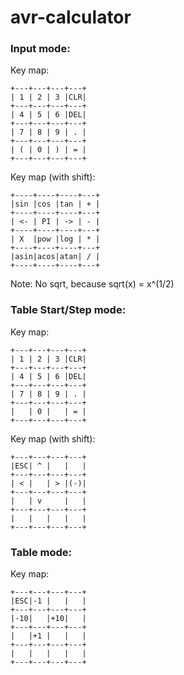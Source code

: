 # avr-calculator

### Input mode:
Key map:
```
+---+---+---+---+
| 1 | 2 | 3 |CLR|
+---+---+---+---+
| 4 | 5 | 6 |DEL|
+---+---+---+---+
| 7 | 8 | 9 | . |
+---+---+---+---+
| ( | 0 | ) | = |
+---+---+---+---+
```

Key map (with shift):
```
+----+----+----+---+
|sin |cos |tan | + |
+----+----+----+---+
| <- | PI | -> | - |
+----+----+----+---+
| X  |pow |log | * |
+----+----+----+---+
|asin|acos|atan| / |
+----+----+----+---+
```
Note: No sqrt, because sqrt(x) = x^(1/2)

### Table Start/Step mode:
Key map:
```
+---+---+---+---+
| 1 | 2 | 3 |CLR|
+---+---+---+---+
| 4 | 5 | 6 |DEL|
+---+---+---+---+
| 7 | 8 | 9 | . |
+---+---+---+---+
|   | 0 |   | = |
+---+---+---+---+
```

Key map (with shift):
```
+---+---+---+---+
|ESC| ^ |   |   |
+---+---+---+---+
| < |   | > |(-)|
+---+---+---+---+
|   | v     |   |
+---+---+---+---+
|   |   |   |   |
+---+---+---+---+
```

### Table mode:
Key map:
```
+---+---+---+---+
|ESC|-1 |   |   |
+---+---+---+---+
|-10|   |+10|   |
+---+---+---+---+
|   |+1 |   |   |
+---+---+---+---+
|   |   |   |   |
+---+---+---+---+
```
